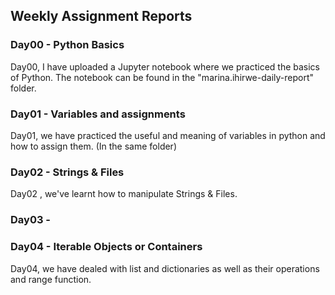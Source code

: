 ## Weekly Assignment Reports

### Day00 - Python Basics
Day00, I have uploaded a Jupyter notebook where we practiced the basics of Python. The notebook can be found in the "marina.ihirwe-daily-report" folder.

### Day01 - Variables and assignments
Day01, we have practiced the useful and meaning of variables in python and how to assign them. (In the same folder)

### Day02 - Strings & Files
Day02 , we've learnt how to manipulate Strings & Files.

### Day03 -

### Day04 - Iterable Objects or Containers
Day04, we have dealed with list and dictionaries as well as their operations and  range function.
